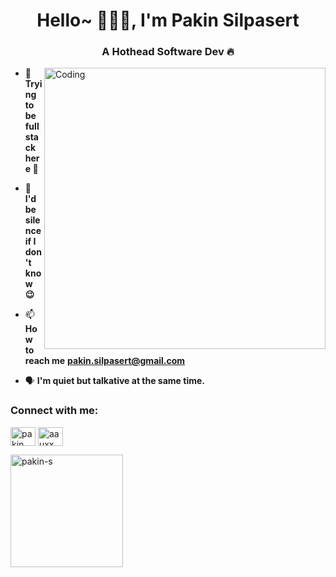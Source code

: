 <h1 align="center">Hello~ 🙋🏻‍♂️, I'm Pakin Silpasert</h1>
<h3 align="center">A Hothead Software Dev 🔥</h3>
<img align="right" alt="Coding" width="450" src="https://media.tenor.com/DBS00qyMl3AAAAAM/bug-developer.gif">

- 📖 **Trying to be fullstack here 💪**

- 💬 **I'd be silence if I don't know 😉**

- 📫 **How to reach me** **pakin.silpasert@gmail.com**

- 🗣️ **I'm quiet but talkative at the same time.**

<h3 align="left">Connect with me:</h3>
<p align="left">
<a href="https://fb.com/pakin silpasert" target="blank"><img align="center" src="https://raw.githubusercontent.com/rahuldkjain/github-profile-readme-generator/master/src/images/icons/Social/facebook.svg" alt="pakin silpasert" height="30" width="40" /></a>
<a href="https://instagram.com/aauxx___" target="blank"><img align="center" src="https://raw.githubusercontent.com/rahuldkjain/github-profile-readme-generator/master/src/images/icons/Social/instagram.svg" alt="aauxx___" height="30" width="40" /></a>
</p>

<p><img align="center" height="180" src="https://github-readme-stats.vercel.app/api/top-langs?username=pakin-s&show_icons=true&locale=en&layout=compact" alt="pakin-s" /></p>
